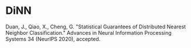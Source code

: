 # DiNN

Duan, J., Qiao, X., Cheng, G. "Statistical Guarantees of Distributed Nearest Neighbor Classification." Advances in Neural Information Processing Systems 34 (NeurIPS 2020), accepted.
